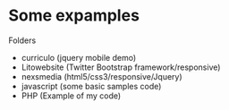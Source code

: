 Some expamples
===========================
Folders
- curriculo (jquery mobile demo) 
- Litowebsite (Twitter Bootstrap framework/responsive)
- nexsmedia (html5/css3/responsive/Jquery)
- javascript (some basic samples code)
- PHP (Example of my code)


